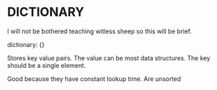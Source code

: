 # DICTIONARY #
I will not be bothered teaching witless sheep so this will be brief.

dictionary: {}

Stores key value pairs. The value can be most data structures.
The key should be a single element. 

Good because they have constant lookup time. 
Are unsorted